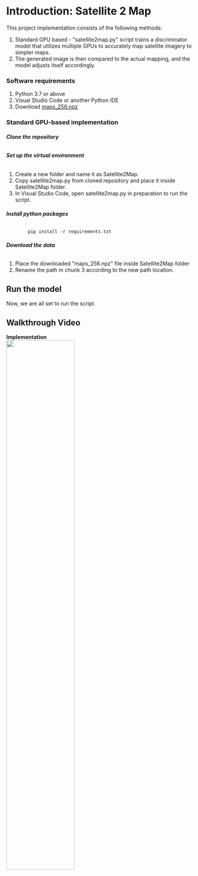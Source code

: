 # **Introduction: Satellite 2 Map**
This project implementation consists of the following methods:
1. Standard GPU based - "satellite2map.py" script trains a discriminator model that utilizes multiple GPUs to accurately map satellite imagery to simpler maps. 
2. The generated image is then compared to the actual mapping, and the model adjusts itself accordingly.

### **Software requirements**
1. Python 3.7 or above
2. Visual Studio Code or another Python IDE
3. Download [maps_256.npz](https://drive.google.com/file/d/1B-69QY4RIUHgJk0L-TeU761N222xd8O8/view?usp=sharing)

### **Standard GPU-based implementation**

###### **Clone the repository**

###### **Set up the virtual environment**
1. Create a new folder and name it as Satellite2Map.
2. Copy satellite2map.py from cloned repository and place it inside Satellite2Map folder.
3. In Visual Studio Code, open satellite2map.py in preparation to run the script. 

###### **Install python packages**
      
            pip install -r requirements.txt      

###### **Download the data**
1. Place the downloaded "maps_256.npz" file inside Satellite2Map folder
2. Rename the path in chunk 3 according to the new path location.

## **Run the model**
Now, we are all set to run the script.

## **Walkthrough Video**
**Implementation**\
[<img src="https://github.com/stccenter/Satellite2Map/blob/main/Images/Videos.jpg" width="60%">](https://youtu.be/W8YkFw8Y_ew)

